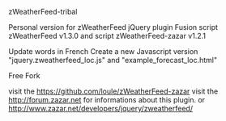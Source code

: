 zWeatherFeed-tribal

Personal version for zWeatherFeed jQuery plugin
Fusion script zWeatherFeed v1.3.0 and script zWeatherFeed-zazar v1.2.1

Update words in French 
Create a new Javascript version "jquery.zweatherfeed_loc.js" and "example_forecast_loc.html"

Free Fork

visit the https://github.com/loule/zWeatherFeed-zazar
visit the http://forum.zazar.net for informations about this plugin.
or http://www.zazar.net/developers/jquery/zweatherfeed/
